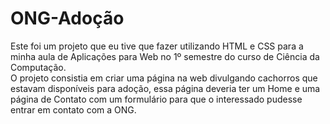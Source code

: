 # ONG-Adoção <br>
Este foi um projeto que eu tive que fazer utilizando HTML e CSS para a minha aula de Aplicações para Web no 1º semestre do curso de Ciência da Computação. <br>
O projeto consistia em criar uma página na web divulgando cachorros que estavam disponíveis para adoção, essa página deveria ter um Home e uma página de Contato com um formulário para que o interessado pudesse entrar em contato com a ONG.

